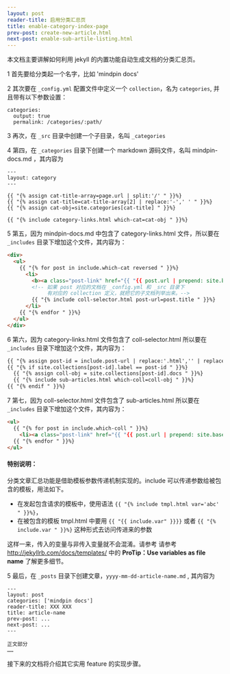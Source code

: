 ```yaml
---
layout: post
reader-title: 启用分类汇总页
title: enable-category-index-page
prev-post: create-new-article.html
next-post: enable-sub-artile-listing.html
---
```


本文档主要讲解如何利用 jekyll 的内置功能自动生成文档的分类汇总页。

1 首先要给分类起一个名字，比如 'mindpin docs'

2 其次要在 `_config.yml` 配置文件中定义一个 `collection`，名为 `categories`, 并且带有以下参数设置：

```
categories:
  output: true
  permalink: /categories/:path/
```

3 再次，在 `_src` 目录中创建一个子目录，名叫 `_categories`

4 第四，在 `_categories` 目录下创建一个 markdown 源码文件，名叫 mindpin-docs.md ，其内容为

```
---
layout: category
---

{{ "{% assign cat-title-array=page.url | split:'/' " }}%}
{{ "{% assign cat-title=cat-title-array[2] | replace:'-',' ' " }}%}
{{ "{% assign cat-obj=site.categories[cat-title] " }}%}

{{ "{% include category-links.html which-cat=cat-obj " }}%}
```

5 第五，因为 mindpin-docs.md 中包含了 category-links.html 文件，所以要在 `_includes` 目录下增加这个文件，其内容为：

```html
<div>
  <ul>
    {{ "{% for post in include.which-cat reversed " }}%}
      <li>
        <b><a class="post-link" href="{{ "{{ post.url | prepend: site.baseurl | prepend: site.url" }}}}">{{ "{{ post.reader-title" }}}}</a></b>
        <!-- 如果 post 对应的文档在 _config.yml 和 _src 目录下
             有对应的 collection 定义，就把它的子文档列举出来。-->
        {{ "{% include coll-selector.html post-url=post.title " }}%}
      </li>
    {{ "{% endfor " }}%}
  </ul>
</div>

```

6 第六，因为 category-links.html 文件包含了 coll-selector.html 所以要在 `_includes` 目录下增加这个文件，其内容为：

```html
{{ "{% assign post-id = include.post-url | replace:'.html','' | replace:'-','_' | downcase " }}%}
{{ "{% if site.collections[post-id].label == post-id " }}%}
  {{ "{% assign coll-obj = site.collections[post-id].docs " }}%}
  {{ "{% include sub-articles.html which-coll=coll-obj " }}%}
{{ "{% endif " }}%}

```
7 第七，因为 coll-selector.html 文件包含了 sub-articles.html 所以要在 `_includes` 目录下增加这个文件，其内容为：

```html
<ul>
  {{ "{% for post in include.which-coll " }}%}
    <li><a class="post-link" href="{{ "{{ post.url | prepend: site.baseurl | prepend: site.url" }}}}">{{ "{{ post.reader-title" }}}}</a></li>
  {{ "{% endfor " }}%}
</ul>
```

#### 特别说明：

分类文章汇总功能是借助模板参数传递机制实现的。include 可以传递参数给被包含的模板，用法如下。
* 在发起包含请求的模板中，使用语法 `{{ "{% include tmpl.html var='abc' " }}%}`，
* 在被包含的模板 tmpl.html 中要用 `{{ "{{ include.var" }}}}` 或者 `{{ "{% include.var " }}%}` 这种形式去访问传进来的参数

这样一来，传入的变量与非传入变量就不会混淆。请参考 请参考 http://jekyllrb.com/docs/templates/ 中的 **ProTip：Use variables as file name** 了解更多细节。

5 最后，在 `_posts` 目录下创建文章，`yyyy-mm-dd-article-name.md` , 其内容为

```
---
layout: post
categories: ['mindpin docs']
reader-title: XXX XXX
title: article-name
prev-post: ...
next-post: ...
---

正文部分
……
```

接下来的文档将介绍其它实用 feature 的实现步骤。

